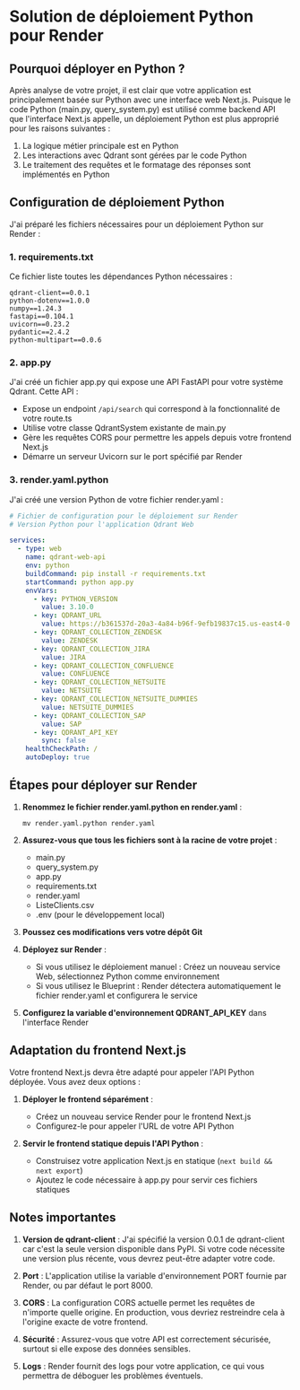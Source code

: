 # Solution de déploiement Python pour Render

## Pourquoi déployer en Python ?

Après analyse de votre projet, il est clair que votre application est principalement basée sur Python avec une interface web Next.js. Puisque le code Python (main.py, query_system.py) est utilisé comme backend API que l'interface Next.js appelle, un déploiement Python est plus approprié pour les raisons suivantes :

1. La logique métier principale est en Python
2. Les interactions avec Qdrant sont gérées par le code Python
3. Le traitement des requêtes et le formatage des réponses sont implémentés en Python

## Configuration de déploiement Python

J'ai préparé les fichiers nécessaires pour un déploiement Python sur Render :

### 1. requirements.txt

Ce fichier liste toutes les dépendances Python nécessaires :

```
qdrant-client==0.0.1
python-dotenv==1.0.0
numpy==1.24.3
fastapi==0.104.1
uvicorn==0.23.2
pydantic==2.4.2
python-multipart==0.0.6
```

### 2. app.py

J'ai créé un fichier app.py qui expose une API FastAPI pour votre système Qdrant. Cette API :
- Expose un endpoint `/api/search` qui correspond à la fonctionnalité de votre route.ts
- Utilise votre classe QdrantSystem existante de main.py
- Gère les requêtes CORS pour permettre les appels depuis votre frontend Next.js
- Démarre un serveur Uvicorn sur le port spécifié par Render

### 3. render.yaml.python

J'ai créé une version Python de votre fichier render.yaml :

```yaml
# Fichier de configuration pour le déploiement sur Render
# Version Python pour l'application Qdrant Web

services:
  - type: web
    name: qdrant-web-api
    env: python
    buildCommand: pip install -r requirements.txt
    startCommand: python app.py
    envVars:
      - key: PYTHON_VERSION
        value: 3.10.0
      - key: QDRANT_URL
        value: https://b361537d-20a3-4a84-b96f-9efb19837c15.us-east4-0.gcp.cloud.qdrant.io
      - key: QDRANT_COLLECTION_ZENDESK
        value: ZENDESK
      - key: QDRANT_COLLECTION_JIRA
        value: JIRA
      - key: QDRANT_COLLECTION_CONFLUENCE
        value: CONFLUENCE
      - key: QDRANT_COLLECTION_NETSUITE
        value: NETSUITE
      - key: QDRANT_COLLECTION_NETSUITE_DUMMIES
        value: NETSUITE_DUMMIES
      - key: QDRANT_COLLECTION_SAP
        value: SAP
      - key: QDRANT_API_KEY
        sync: false
    healthCheckPath: /
    autoDeploy: true
```

## Étapes pour déployer sur Render

1. **Renommez le fichier render.yaml.python en render.yaml** :
   ```
   mv render.yaml.python render.yaml
   ```

2. **Assurez-vous que tous les fichiers sont à la racine de votre projet** :
   - main.py
   - query_system.py
   - app.py
   - requirements.txt
   - render.yaml
   - ListeClients.csv
   - .env (pour le développement local)

3. **Poussez ces modifications vers votre dépôt Git**

4. **Déployez sur Render** :
   - Si vous utilisez le déploiement manuel : Créez un nouveau service Web, sélectionnez Python comme environnement
   - Si vous utilisez le Blueprint : Render détectera automatiquement le fichier render.yaml et configurera le service

5. **Configurez la variable d'environnement QDRANT_API_KEY** dans l'interface Render

## Adaptation du frontend Next.js

Votre frontend Next.js devra être adapté pour appeler l'API Python déployée. Vous avez deux options :

1. **Déployer le frontend séparément** :
   - Créez un nouveau service Render pour le frontend Next.js
   - Configurez-le pour appeler l'URL de votre API Python

2. **Servir le frontend statique depuis l'API Python** :
   - Construisez votre application Next.js en statique (`next build && next export`)
   - Ajoutez le code nécessaire à app.py pour servir ces fichiers statiques

## Notes importantes

1. **Version de qdrant-client** : J'ai spécifié la version 0.0.1 de qdrant-client car c'est la seule version disponible dans PyPI. Si votre code nécessite une version plus récente, vous devrez peut-être adapter votre code.

2. **Port** : L'application utilise la variable d'environnement PORT fournie par Render, ou par défaut le port 8000.

3. **CORS** : La configuration CORS actuelle permet les requêtes de n'importe quelle origine. En production, vous devriez restreindre cela à l'origine exacte de votre frontend.

4. **Sécurité** : Assurez-vous que votre API est correctement sécurisée, surtout si elle expose des données sensibles.

5. **Logs** : Render fournit des logs pour votre application, ce qui vous permettra de déboguer les problèmes éventuels.
